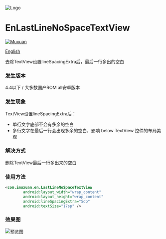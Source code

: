 ![Logo](https://raw.githubusercontent.com/leotyndale/EnFloatingView/master/preview/logo.png)

EnLastLineNoSpaceTextView
==========================
[![Muxuan](https://img.shields.io/badge/Powered_by-Muxuan-green.svg?style=flat)](http://www.imuxuan.com/)

[English](/README_EN.md)

去除TextView设置lineSpacingExtra后，最后一行多出的空白

### 发生版本

4.4以下 / 大多数国产ROM all安卓版本

### 发生现象

TextView设置lineSpacingExtra后：

* 单行文字底部不会有多余的空白
* 多行文字在最后一行会出现多余的空白，影响 below TextView 控件的布局美观

### 解决方式

删除TextView最后一行多出来的空白

### 使用方法

```xml
<com.imuxuan.en.LastLineNoSpaceTextView
        android:layout_width="wrap_content"
        android:layout_height="wrap_content"
        android:lineSpacingExtra="5dp"
        android:textSize="17sp" />
```

### 效果图
![预览图](https://github.com/leotyndale/EnLastLineNoSpaceTextView/blob/master/test_img.png)

